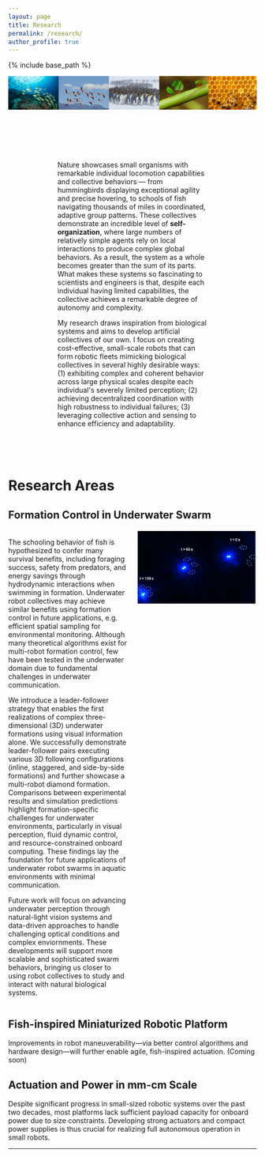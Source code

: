 ```yaml
---
layout: page
title: Research
permalink: /research/
author_profile: true
---
```



{% include base_path %}

![Alt text](/images/Di-research-0.jpg)

<div style="margin: 100px;">

Nature showcases small organisms with remarkable individual locomotion capabilities and collective behaviors — from hummingbirds displaying exceptional agility and precise hovering, to schools of fish navigating thousands of miles in coordinated, adaptive group patterns.
These collectives demonstrate an incredible level of **self-organization**, where large numbers of relatively simple agents rely on local interactions to produce complex global behaviors. As a result, the system as a whole becomes greater than the sum of its parts. What makes these systems so fascinating to scientists and engineers is that, despite each individual having limited capabilities, the collective achieves a remarkable degree of autonomy and complexity.

My research draws inspiration from biological systems and aims to develop artificial collectives of our own. I focus on creating cost-effective, small-scale robots that can form robotic fleets mimicking biological collectives in several highly desirable ways:
(1) exhibiting complex and coherent behavior across large physical scales despite each individual's severely limited perception;
(2) achieving decentralized coordination with high robustness to individual failures;
(3) leveraging collective action and sensing to enhance efficiency and adaptability.

</div>


# Research Areas

## Formation Control in Underwater Swarm 
<!-- ![Alt text](/images/Di_research_summary.png) -->
<div style="display: flex; align-items: flex-start; gap: 20px; margin: 20px 0;">
    <div style="flex: 1;">
        <p>
        The schooling behavior of fish is hypothesized to confer many survival benefits, including foraging success, safety from predators, and energy savings through hydrodynamic interactions when swimming in formation. Underwater robot collectives may achieve similar benefits using formation control in future applications, e.g. efficient spatial sampling for environmental monitoring. Although many theoretical algorithms exist for multi-robot formation control, few have been tested in the underwater domain due to fundamental challenges in underwater communication. 
        </p>
        <p>
        We introduce a leader-follower strategy that enables the first realizations of complex three-dimensional (3D) underwater formations using visual information alone. We successfully demonstrate leader-follower pairs executing various 3D following configurations (inline, staggered, and side-by-side formations) and further showcase a multi-robot diamond formation. Comparisons between experimental results and simulation predictions highlight formation-specific challenges for underwater environments, particularly in visual perception, fluid dynamic control, and resource-constrained onboard computing. These findings lay the foundation for future applications of underwater robot swarms in aquatic environments with minimal communication.
        </p>
        <p>
        Future work will focus on advancing underwater perception through natural-light vision systems and data-driven approaches to handle challenging optical conditions and complex enviornments. These developments will support more scalable and sophisticated swarm behaviors, bringing us closer to using robot collectives to study and interact with natural biological systems.
        </p>
    </div>
    <div style="flex: 1; text-align: center;">
        <img src="/images/Di-research-1.jpg" alt="Research Image" style="width: 100%; max-width: 400px;">
        <br>
        <!-- <video width="100%" controls>
            <source src="/videos/Di-research-video.mp4" type="video/mp4">
            Your browser does not support the video tag.
        </video> -->
    </div>
</div>


## Fish-inspired Miniaturized Robotic Platform

Improvements in robot maneuverability—via better control algorithms and hardware design—will further enable agile, fish-inspired actuation.
(Coming soon)

<!-- ### Key Research Components:
- Swarm coordination algorithms for underwater environments
- Miniaturized underwater vehicles 
- Bio-inspired design principles -->



## Actuation and Power in mm-cm Scale

Despite significant progress in small-sized robotic
systems over the past two decades, most platforms
lack sufficient payload capacity for onboard power
due to size constraints. Developing strong actuators
and compact power supplies is thus crucial for realizing
full autonomous operation in small robots.
 <!-- While
individual miniature robots have limited payload and
computing capacity, exploring swarm strategies can
potentially overcome these limitations and unlock
new capabilities. -->

<!-- ### Key Areas:
- Micro-actuators 
- Miniaturized power system
- Advanced manufacturing techniques
- Integration methodologies

### Active Development:
- MEMS-based actuators
- Smart material applications
- Micro-scale power systems
- Compact sensing solutions -->

---
<!-- 
*Research collaborations and funding opportunities are welcome. Please contact for more information.* -->